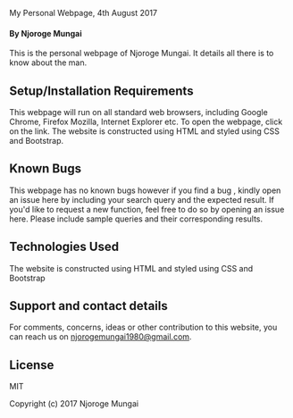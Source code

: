 
My Personal Webpage, 4th August 2017

#### By Njoroge Mungai

This is the personal webpage of Njoroge Mungai. It details all there is to know about the man.

## Setup/Installation Requirements

 This webpage will run on all standard web browsers, including Google Chrome, Firefox Mozilla, Internet Explorer etc.
 To open the webpage, click on the link.
 The website is constructed using HTML and styled using CSS and Bootstrap.

## Known Bugs

This webpage has no known bugs however if you find a bug , kindly open an issue here by including your search query and the expected result.
If you'd like to request a new function, feel free to do so by opening an issue here. Please include sample queries and their corresponding results.

## Technologies Used

The website is constructed using HTML and styled using CSS and Bootstrap

## Support and contact details

For comments, concerns, ideas or other contribution to this website, you can reach us on njorogemungai1980@gmail.com.

## License

MIT

Copyright (c) 2017 Njoroge Mungai
